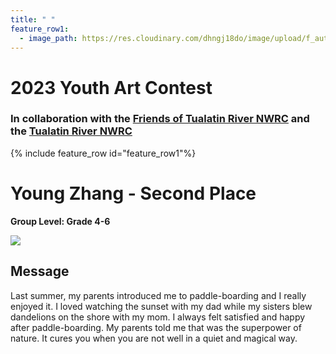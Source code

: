 ```yaml
---
title: " "
feature_row1:
  - image_path: https://res.cloudinary.com/dhngj18do/image/upload/f_auto,q_auto/v1/images/artcontest/ribbon_2
---
```


# 2023 Youth Art Contest

### In collaboration with the [Friends of Tualatin River NWRC](https://fotr.wildapricot.org/) and the [Tualatin River NWRC](https://www.fws.gov/refuge/Tualatin_River/)

{% include feature_row id="feature_row1"%}

# Young Zhang - Second Place  

**Group Level: Grade 4-6**  

![](https://res.cloudinary.com/dhngj18do/image/upload/f_auto,q_auto/v1/images/artcontest/2023_grp3_2nd_large)

## Message

Last summer, my parents introduced me to paddle-boarding and I really enjoyed it. I loved watching the sunset with my dad while my sisters blew dandelions on the shore with my mom. I always felt satisfied and happy after paddle-boarding. My parents told me that was the superpower of nature. It cures you when you are not well in a quiet and magical way.

